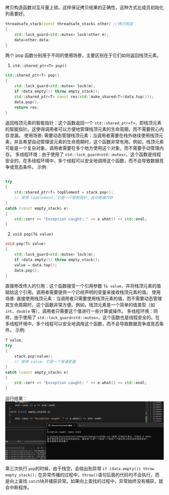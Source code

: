 ﻿拷贝构造函数对互斥量上锁。这样保证拷贝结果的正确性，这种方式比成员初始化列表要好。

```cpp
threadsafe_stack(const threadsafe_stack& other) //拷贝构造
{
    std::lock_guard<std::mutex> lock(other.m);
    data=other.data;
}
```

两个 pop 函数分别用于不同的使用场景，主要区别在于它们如何返回栈顶元素。

1. `std::shared_ptr<T> pop()`

```cpp
std::shared_ptr<T> pop()
{
    std::lock_guard<std::mutex> lock(m);
    if (data.empty()) throw empty_stack();
    std::shared_ptr<T> const res(std::make_shared<T>(data.top()));
    data.pop();
    return res;
}
```

返回栈顶元素的智能指针：这个函数返回一个 `std::shared_ptr<T>`，即栈顶元素的智能指针。这使得调用者可以方便地管理栈顶元素的生命周期，而不需要担心内存泄漏。
使用场景:
需要动态管理栈顶元素：当调用者需要在栈外继续使用栈顶元素，并且希望自动管理该元素的生命周期时，这个函数非常有用。例如，栈顶元素可能是一个复杂对象，调用者需要在多个地方使用这个对象，而不需要手动管理内存。
多线程环境：由于使用了 `std::lock_guard<std::mutex>`，这个函数是线程安全的。在多线程环境中，多个线程可以安全地调用这个函数，而不会导致数据竞争或竞态条件。
示例:

```

```

```cpp
try
{
    std::shared_ptr<T> topElement = stack.pop();
    // 使用 topElement，它是一个智能指针，自动管理内存
}
catch (const empty_stack& e)
{
    std::cerr << "Exception caught: " << e.what() << std::endl;
}
```

2. `void pop(T& value)`

```cpp
void pop(T& value)
{
    std::lock_guard<std::mutex> lock(m);
    if (data.empty()) throw empty_stack();
    value = data.top();
    data.pop();
}
```

直接修改传入的引用：这个函数接受一个引用参数 `T& value`，并将栈顶元素的值赋给这个引用。调用者需要提供一个已经声明的变量来接收栈顶元素的值。
使用场景:
直接使用栈顶元素：当调用者只需要使用栈顶元素的值，而不需要动态管理其生命周期时，这个函数非常方便。例如，栈顶元素是一个简单的值类型（如 `int`、`double` 等），调用者只需要这个值进行一些计算或操作。
多线程环境：同样，由于使用了 `std::lock_guard<std::mutex>`，这个函数也是线程安全的。在多线程环境中，多个线程可以安全地调用这个函数，而不会导致数据竞争或竞态条件。
示例:

```cpp
T value;
try
{
    stack.pop(value);
    // 使用 value，它是一个普通变量
}
catch (const empty_stack& e)
{
    std::cerr << "Exception caught: " << e.what() << std::endl;
}
```

运行结果：
![](../../image/Snipaste_2025-01-25_14-27-52.png)

第三次执行 `pop`的时候，由于栈空，会抛出到异常 `if (data.empty()) throw empty_stack();`
在异常传播的过程中，`throw()`语句后面的代码均不会执行，而是向上查找 `catch`块并捕获异常。如果向上查找的过程中，异常始终没有捕获，就会中断程序。
